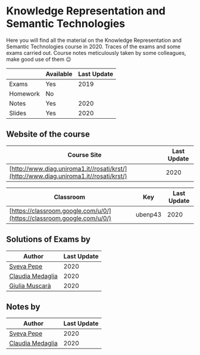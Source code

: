 # Knowledge Representation and Semantic Technologies

Here you will find all the material on the Knowledge Representation and Semantic Technologies course in 2020. Traces of the exams and some exams carried out. Course notes meticulously taken by some colleagues, make good use of them :wink:

|   | Available | Last Update |
| ------------- | ------------- | ------------ |
| Exams | Yes | 2019 |
| Homework  | No |  |
| Notes  | Yes | 2020 |
| Slides | Yes | 2020 |

## Website of the course

| Course Site| Last Update |
|--------| ------------ | 
|[http://www.diag.uniroma1.it//rosati/krst/](http://www.diag.uniroma1.it//rosati/krst/)  | 2020|

| Classroom | Key | Last Update| 
|--------| ------------ | --------|
|[https://classroom.google.com/u/0/](https://classroom.google.com/u/0/) | ubenp43 | 2020|

## Solutions of Exams by

| Author |  Last Update | 
|--------| ------------ | 
| [Sveva Pepe](https://github.com/pepes97) | 2020 | 
| [Claudia Medaglia](https://github.com/claudiamedaglia) | 2020 |
| [Giulia Muscarà](https://github.com/giuliamuscara) | 2020| 

## Notes by

| Author |  Last Update | 
|--------| ------------ | 
| [Sveva Pepe](https://github.com/pepes97) | 2020 | 
| [Claudia Medaglia](https://github.com/claudiamedaglia) | 2020 |
